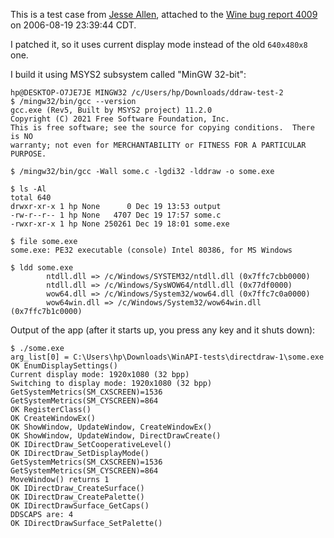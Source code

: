 This is a test case from [Jesse Allen](mailto:the3dfxdude@gmail.com), attached to the [Wine bug report 4009](https://bugs.winehq.org/show_bug.cgi?id=4009#c27) on 2006-08-19 23:39:44 CDT.

I patched it, so it uses current display mode instead of the old `640x480x8` one.

I build it using MSYS2 subsystem called "MinGW 32-bit":
```
hp@DESKTOP-O7JE7JE MINGW32 /c/Users/hp/Downloads/ddraw-test-2
$ /mingw32/bin/gcc --version
gcc.exe (Rev5, Built by MSYS2 project) 11.2.0
Copyright (C) 2021 Free Software Foundation, Inc.
This is free software; see the source for copying conditions.  There is NO
warranty; not even for MERCHANTABILITY or FITNESS FOR A PARTICULAR PURPOSE.
```
```
$ /mingw32/bin/gcc -Wall some.c -lgdi32 -lddraw -o some.exe
```
```
$ ls -Al
total 640
drwxr-xr-x 1 hp None      0 Dec 19 13:53 output
-rw-r--r-- 1 hp None   4707 Dec 19 17:57 some.c
-rwxr-xr-x 1 hp None 250261 Dec 19 18:01 some.exe
```
```
$ file some.exe
some.exe: PE32 executable (console) Intel 80386, for MS Windows
```
```
$ ldd some.exe
        ntdll.dll => /c/Windows/SYSTEM32/ntdll.dll (0x7ffc7cbb0000)
        ntdll.dll => /c/Windows/SysWOW64/ntdll.dll (0x77df0000)
        wow64.dll => /c/Windows/System32/wow64.dll (0x7ffc7c0a0000)
        wow64win.dll => /c/Windows/System32/wow64win.dll (0x7ffc7b1c0000)
```

Output of the app (after it starts up, you press any key and it shuts down):
```
$ ./some.exe
arg_list[0] = C:\Users\hp\Downloads\WinAPI-tests\directdraw-1\some.exe
OK EnumDisplaySettings()
Current display mode: 1920x1080 (32 bpp)
Switching to display mode: 1920x1080 (32 bpp)
GetSystemMetrics(SM_CXSCREEN)=1536
GetSystemMetrics(SM_CYSCREEN)=864
OK RegisterClass()
OK CreateWindowEx()
OK ShowWindow, UpdateWindow, CreateWindowEx()
OK ShowWindow, UpdateWindow, DirectDrawCreate()
OK IDirectDraw_SetCooperativeLevel()
OK IDirectDraw_SetDisplayMode()
GetSystemMetrics(SM_CXSCREEN)=1536
GetSystemMetrics(SM_CYSCREEN)=864
MoveWindow() returns 1
OK IDirectDraw_CreateSurface()
OK IDirectDraw_CreatePalette()
OK IDirectDrawSurface_GetCaps()
DDSCAPS are: 4
OK IDirectDrawSurface_SetPalette()
```

